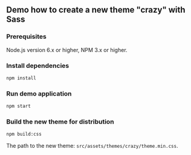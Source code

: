 ## Demo how to create a new theme "crazy" with Sass

### Prerequisites

Node.js version 6.x or higher, NPM 3.x or higher.

### Install dependencies

```sh
npm install
```

### Run demo application

```sh
npm start
```

### Build the new theme for distribution

```sh
npm build:css
```

The path to the new theme: `src/assets/themes/crazy/theme.min.css`.